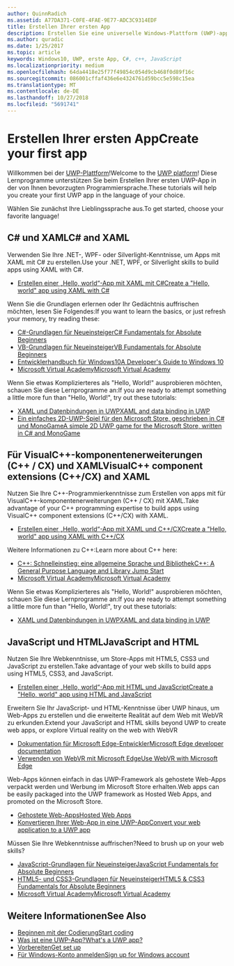 ```yaml
---
author: QuinnRadich
ms.assetid: A77DA371-C0FE-4FAE-9E77-ADC3C9314EDF
title: Erstellen Ihrer ersten App
description: Erstellen Sie eine universelle Windows-Plattform (UWP)-app für Windows 10 mithilfe Ihrer bevorzugte Programmiersprache.
ms.author: quradic
ms.date: 1/25/2017
ms.topic: article
keywords: Windows10, UWP, erste App, C#, c++, JavaScript
ms.localizationpriority: medium
ms.openlocfilehash: 64da4418e25f77f49854c054d9cb468f0d89f16c
ms.sourcegitcommit: 086001cffaf436e6e4324761d59bcc5e598c15ea
ms.translationtype: MT
ms.contentlocale: de-DE
ms.lasthandoff: 10/27/2018
ms.locfileid: "5691741"
---
```

# <a name="create-your-first-app"></a><span data-ttu-id="5146c-104">Erstellen Ihrer ersten App</span><span class="sxs-lookup"><span data-stu-id="5146c-104">Create your first app</span></span>

<span data-ttu-id="5146c-105">Willkommen bei der [UWP-Plattform](universal-application-platform-guide.md)!</span><span class="sxs-lookup"><span data-stu-id="5146c-105">Welcome to the [UWP platform](universal-application-platform-guide.md)!</span></span> <span data-ttu-id="5146c-106">Diese Lernprogramme unterstützen Sie beim Erstellen Ihrer ersten UWP-App in der von Ihnen bevorzugten Programmiersprache.</span><span class="sxs-lookup"><span data-stu-id="5146c-106">These tutorials will help you create your first UWP app in the language of your choice.</span></span>

<span data-ttu-id="5146c-107">Wählen Sie zunächst Ihre Lieblingssprache aus.</span><span class="sxs-lookup"><span data-stu-id="5146c-107">To get started, choose your favorite language!</span></span>

## <a name="c-and-xaml"></a><span data-ttu-id="5146c-108">C# und XAML</span><span class="sxs-lookup"><span data-stu-id="5146c-108">C# and XAML</span></span>

<span data-ttu-id="5146c-109">Verwenden Sie Ihre .NET-, WPF- oder Silverlight-Kenntnisse, um Apps mit XAML mit C# zu erstellen.</span><span class="sxs-lookup"><span data-stu-id="5146c-109">Use your .NET, WPF, or Silverlight skills to build apps using XAML with C#.</span></span>

* [<span data-ttu-id="5146c-110">Erstellen einer „Hello, world“-App mit XAML mit C#</span><span class="sxs-lookup"><span data-stu-id="5146c-110">Create a "Hello, world" app using XAML with C#</span></span>](create-a-hello-world-app-xaml-universal.md)

<span data-ttu-id="5146c-111">Wenn Sie die Grundlagen erlernen oder Ihr Gedächtnis auffrischen möchten, lesen Sie Folgendes:</span><span class="sxs-lookup"><span data-stu-id="5146c-111">If you want to learn the basics, or just refresh your memory, try reading these:</span></span>

* [<span data-ttu-id="5146c-112">C#-Grundlagen für Neueinsteiger</span><span class="sxs-lookup"><span data-stu-id="5146c-112">C# Fundamentals for Absolute Beginners</span></span>](https://go.microsoft.com/fwlink/?linkid=850801)
* [<span data-ttu-id="5146c-113">VB-Grundlagen für Neueinsteiger</span><span class="sxs-lookup"><span data-stu-id="5146c-113">VB Fundamentals for Absolute Beginners</span></span>](https://go.microsoft.com/fwlink/?linkid=850802)
* [<span data-ttu-id="5146c-114">Entwicklerhandbuch für Windows10</span><span class="sxs-lookup"><span data-stu-id="5146c-114">A Developer's Guide to Windows 10</span></span>](https://go.microsoft.com/fwlink/?linkid=850804)
* [<span data-ttu-id="5146c-115">Microsoft Virtual Academy</span><span class="sxs-lookup"><span data-stu-id="5146c-115">Microsoft Virtual Academy</span></span>](http://www.microsoftvirtualacademy.com/)

<span data-ttu-id="5146c-116">Wenn Sie etwas Komplizierteres als "Hello, World!" ausprobieren möchten, schauen Sie diese Lernprogramme an:</span><span class="sxs-lookup"><span data-stu-id="5146c-116">If you are ready to attempt something a little more fun than "Hello, World!", try out these tutorials:</span></span>

* [<span data-ttu-id="5146c-117">XAML und Datenbindungen in UWP</span><span class="sxs-lookup"><span data-stu-id="5146c-117">XAML and data binding in UWP</span></span>](xaml-basics-intro.md)
* [<span data-ttu-id="5146c-118">Ein einfaches 2D-UWP-Spiel für den Microsoft Store, geschrieben in C# und MonoGame</span><span class="sxs-lookup"><span data-stu-id="5146c-118">A simple 2D UWP game for the Microsoft Store, written in C# and MonoGame</span></span>](get-started-tutorial-game-mg2d.md)


## <a name="visualc-component-extensions-ccx-and-xaml"></a><span data-ttu-id="5146c-119">Für VisualC++-komponentenerweiterungen (C++ / CX) und XAML</span><span class="sxs-lookup"><span data-stu-id="5146c-119">VisualC++ component extensions (C++/CX) and XAML</span></span>

<span data-ttu-id="5146c-120">Nutzen Sie Ihre C++-Programmierkenntnisse zum Erstellen von apps mit für VisualC++-komponentenerweiterungen (C++ / CX) mit XAML.</span><span class="sxs-lookup"><span data-stu-id="5146c-120">Take advantage of your C++ programming expertise to build apps using VisualC++ component extensions (C++/CX) with XAML.</span></span>

* [<span data-ttu-id="5146c-121">Erstellen einer „Hello, world“-App mit XAML und C++/CX</span><span class="sxs-lookup"><span data-stu-id="5146c-121">Create a "Hello, world" app using XAML with C++/CX</span></span>](create-a-basic-windows-10-app-in-cpp.md)

<span data-ttu-id="5146c-122">Weitere Informationen zu C++:</span><span class="sxs-lookup"><span data-stu-id="5146c-122">Learn more about C++ here:</span></span>

* [<span data-ttu-id="5146c-123">C++: Schnelleinstieg: eine allgemeine Sprache und Bibliothek</span><span class="sxs-lookup"><span data-stu-id="5146c-123">C++: A General Purpose Language and Library Jump Start</span></span>](http://www.microsoftvirtualacademy.com/training-courses/c-a-general-purpose-language-and-library-jump-start)
* [<span data-ttu-id="5146c-124">Microsoft Virtual Academy</span><span class="sxs-lookup"><span data-stu-id="5146c-124">Microsoft Virtual Academy</span></span>](http://go.microsoft.com/fwlink/p/?LinkID=389916)

<span data-ttu-id="5146c-125">Wenn Sie etwas Komplizierteres als "Hello, World!" ausprobieren möchten, schauen Sie diese Lernprogramme an:</span><span class="sxs-lookup"><span data-stu-id="5146c-125">If you are ready to attempt something a little more fun than "Hello, World!", try out these tutorials:</span></span>

* [<span data-ttu-id="5146c-126">XAML und Datenbindungen in UWP</span><span class="sxs-lookup"><span data-stu-id="5146c-126">XAML and data binding in UWP</span></span>](xaml-basics-intro.md)

## <a name="javascript-and-html"></a><span data-ttu-id="5146c-127">JavaScript und HTML</span><span class="sxs-lookup"><span data-stu-id="5146c-127">JavaScript and HTML</span></span>

<span data-ttu-id="5146c-128">Nutzen Sie Ihre Webkenntnisse, um Store-Apps mit HTML5, CSS3 und JavaScript zu erstellen.</span><span class="sxs-lookup"><span data-stu-id="5146c-128">Take advantage of your web skills to build apps using HTML5, CSS3, and JavaScript.</span></span>

* [<span data-ttu-id="5146c-129">Erstellen einer „Hello, world“-App mit HTML und JavaScript</span><span class="sxs-lookup"><span data-stu-id="5146c-129">Create a "Hello, world" app using HTML and JavaScript</span></span>](create-a-hello-world-app-js-uwp.md)

<span data-ttu-id="5146c-130">Erweitern Sie Ihr JavaScript- und HTML-Kenntnisse über UWP hinaus, um Web-Apps zu erstellen und die erweiterte Realität auf dem Web mit WebVR zu erkunden.</span><span class="sxs-lookup"><span data-stu-id="5146c-130">Extend your JavaScript and HTML skills beyond UWP to create web apps, or explore Virtual reality on the web with WebVR</span></span>

* [<span data-ttu-id="5146c-131">Dokumentation für Microsoft Edge-Entwickler</span><span class="sxs-lookup"><span data-stu-id="5146c-131">Microsoft Edge developer documentation</span></span>](https://docs.microsoft.com/microsoft-edge/)
* [<span data-ttu-id="5146c-132">Verwenden von WebVR mit Microsoft Edge</span><span class="sxs-lookup"><span data-stu-id="5146c-132">Use WebVR with Microsoft Edge</span></span>](https://docs.microsoft.com/en-us/microsoft-edge/webvr/)

<span data-ttu-id="5146c-133">Web-Apps können einfach in das UWP-Framework als gehostete Web-Apps verpackt werden und Werbung im Microsoft Store erhalten.</span><span class="sxs-lookup"><span data-stu-id="5146c-133">Web apps can be easily packaged into the UWP framework as Hosted Web Apps, and promoted on the Microsoft Store.</span></span>

* [<span data-ttu-id="5146c-134">Gehostete Web-Apps</span><span class="sxs-lookup"><span data-stu-id="5146c-134">Hosted Web Apps</span></span>](https://developer.microsoft.com/windows/bridges/hosted-web-apps)
* [<span data-ttu-id="5146c-135">Konvertieren Ihrer Web-App in eine UWP-App</span><span class="sxs-lookup"><span data-stu-id="5146c-135">Convert your web application to a UWP app</span></span>](../porting/hwa-create-windows.md)

<span data-ttu-id="5146c-136">Müssen Sie Ihre Webkenntnisse auffrischen?</span><span class="sxs-lookup"><span data-stu-id="5146c-136">Need to brush up on your web skills?</span></span>

* [<span data-ttu-id="5146c-137">JavaScript-Grundlagen für Neueinsteiger</span><span class="sxs-lookup"><span data-stu-id="5146c-137">JavaScript Fundamentals for Absolute Beginners</span></span>](http://www.microsoftvirtualacademy.com/training-courses/javascript-fundamentals-for-absolute-beginners)
* [<span data-ttu-id="5146c-138">HTML5- und CSS3-Grundlagen für Neueinsteiger</span><span class="sxs-lookup"><span data-stu-id="5146c-138">HTML5 & CSS3 Fundamentals for Absolute Beginners</span></span>](http://www.microsoftvirtualacademy.com/training-courses/html5-css3-fundamentals-development-for-absolute-beginners)
* [<span data-ttu-id="5146c-139">Microsoft Virtual Academy</span><span class="sxs-lookup"><span data-stu-id="5146c-139">Microsoft Virtual Academy</span></span>](http://go.microsoft.com/fwlink/p/?LinkID=389916)

## <a name="see-also"></a><span data-ttu-id="5146c-140">Weitere Informationen</span><span class="sxs-lookup"><span data-stu-id="5146c-140">See Also</span></span>

* [<span data-ttu-id="5146c-141">Beginnen mit der Codierung</span><span class="sxs-lookup"><span data-stu-id="5146c-141">Start coding</span></span>](create-uwp-apps.md)
* [<span data-ttu-id="5146c-142">Was ist eine UWP-App?</span><span class="sxs-lookup"><span data-stu-id="5146c-142">What's a UWP app?</span></span>](universal-application-platform-guide.md)
* [<span data-ttu-id="5146c-143">Vorbereiten</span><span class="sxs-lookup"><span data-stu-id="5146c-143">Get set up</span></span>](get-set-up.md)
* [<span data-ttu-id="5146c-144">Für Windows-Konto anmelden</span><span class="sxs-lookup"><span data-stu-id="5146c-144">Sign up for Windows account</span></span>](sign-up.md)
